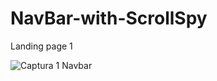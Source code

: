 # NavBar-with-ScrollSpy
Landing page 1

![Captura 1 Navbar](https://user-images.githubusercontent.com/67779237/87242500-0f017380-c3e2-11ea-83d6-7dfb50e3eec5.png)

